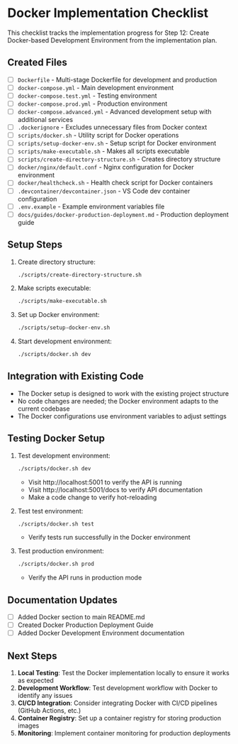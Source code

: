 # Docker Implementation Checklist

This checklist tracks the implementation progress for Step 12: Create Docker-based Development Environment from the implementation plan.

## Created Files

- [ ] `Dockerfile` - Multi-stage Dockerfile for development and production
- [ ] `docker-compose.yml` - Main development environment
- [ ] `docker-compose.test.yml` - Testing environment
- [ ] `docker-compose.prod.yml` - Production environment
- [ ] `docker-compose.advanced.yml` - Advanced development setup with additional services
- [ ] `.dockerignore` - Excludes unnecessary files from Docker context
- [ ] `scripts/docker.sh` - Utility script for Docker operations
- [ ] `scripts/setup-docker-env.sh` - Setup script for Docker environment
- [ ] `scripts/make-executable.sh` - Makes all scripts executable
- [ ] `scripts/create-directory-structure.sh` - Creates directory structure
- [ ] `docker/nginx/default.conf` - Nginx configuration for Docker environment
- [ ] `docker/healthcheck.sh` - Health check script for Docker containers
- [ ] `.devcontainer/devcontainer.json` - VS Code dev container configuration
- [ ] `.env.example` - Example environment variables file
- [ ] `docs/guides/docker-production-deployment.md` - Production deployment guide

## Setup Steps

1. Create directory structure:
   ```bash
   ./scripts/create-directory-structure.sh
   ```

2. Make scripts executable:
   ```bash
   ./scripts/make-executable.sh
   ```

3. Set up Docker environment:
   ```bash
   ./scripts/setup-docker-env.sh
   ```

4. Start development environment:
   ```bash
   ./scripts/docker.sh dev
   ```

## Integration with Existing Code

- The Docker setup is designed to work with the existing project structure
- No code changes are needed; the Docker environment adapts to the current codebase
- The Docker configurations use environment variables to adjust settings

## Testing Docker Setup

1. Test development environment:
   ```bash
   ./scripts/docker.sh dev
   ```
   - Visit http://localhost:5001 to verify the API is running
   - Visit http://localhost:5001/docs to verify API documentation
   - Make a code change to verify hot-reloading

2. Test test environment:
   ```bash
   ./scripts/docker.sh test
   ```
   - Verify tests run successfully in the Docker environment

3. Test production environment:
   ```bash
   ./scripts/docker.sh prod
   ```
   - Verify the API runs in production mode

## Documentation Updates

- [ ] Added Docker section to main README.md
- [ ] Created Docker Production Deployment Guide
- [ ] Added Docker Development Environment documentation

## Next Steps

1. **Local Testing**: Test the Docker implementation locally to ensure it works as expected
2. **Development Workflow**: Test development workflow with Docker to identify any issues
3. **CI/CD Integration**: Consider integrating Docker with CI/CD pipelines (GitHub Actions, etc.)
4. **Container Registry**: Set up a container registry for storing production images
5. **Monitoring**: Implement container monitoring for production deployments
